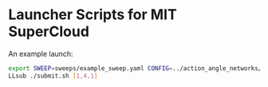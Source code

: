 # Launcher Scripts for MIT SuperCloud

An example launch:
```bash
export SWEEP=sweeps/example_sweep.yaml CONFIG=../action_angle_networks/configs/harmonic_motion/action_angle_flow.py
LLsub ./submit.sh [1,4,1]
```
